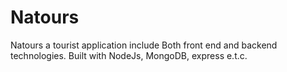 # Natours
Natours a tourist application include Both front end and backend technologies. Built with NodeJs, MongoDB, express e.t.c. 
